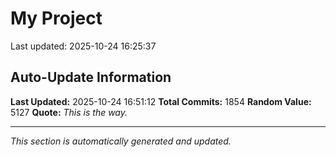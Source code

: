 # My Project


Last updated: 2025-10-24 16:25:37





































































































































































































































































































































































































































































































































































































































































































































































































































































































































































































































































































































































































































































































































































































































































































































































































































































































































































































































































































































































































































































































































































































































































































































## Auto-Update Information

**Last Updated:** 2025-10-24 16:51:12
**Total Commits:** 1854
**Random Value:** 5127
**Quote:** _This is the way._

---
_This section is automatically generated and updated._